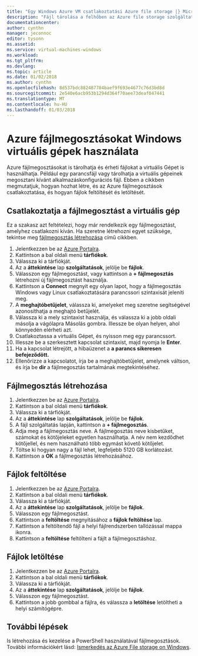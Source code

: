 ```yaml
---
title: "Egy Windows Azure VM csatlakoztatási Azure file storage |} Microsoft Docs"
description: "Fájl tárolása a felhőben az Azure file storage szolgáltatással, és a felhőalapú fájlmegosztást csatlakoztathatja egy Azure virtuális gép (VM)."
documentationcenter: 
author: cynthn
manager: jeconnoc
editor: tysonn
ms.assetid: 
ms.service: virtual-machines-windows
ms.workload: 
ms.tgt_pltfrm: 
ms.devlang: 
ms.topic: article
ms.date: 01/02/2018
ms.author: cynthn
ms.openlocfilehash: 8d537bdc882487784baef9f693e4677c76d3bd8d
ms.sourcegitcommit: 2e540e6acb953b1294d364f70aee73deaf047441
ms.translationtype: MT
ms.contentlocale: hu-HU
ms.lasthandoff: 01/03/2018
---
```

# <a name="use-azure-file-shares-with-windows-vms"></a>Azure fájlmegosztásokat Windows virtuális gépek használata 

Azure fájlmegosztásokat is tárolhatja és érheti fájlokat a virtuális Gépet is használhatja. Például egy parancsfájl vagy tárolhatja a virtuális gépeinek megosztani kívánt alkalmazáskonfigurációs fájl. Ebben a cikkben megmutatjuk, hogyan hozhat létre, és az Azure fájlmegosztások csatlakoztatása, és hogyan fájlok feltöltését és letöltését.

## <a name="connect-to-a-file-share-from-a-vm"></a>Csatlakoztatja a fájlmegosztást a virtuális gép

Ez a szakasz azt feltételezi, hogy már rendelkezik egy fájlmegosztást, amelyhez csatlakozni kíván. Ha szeretne létrehozni egyet szüksége, tekintse meg [fájlmegosztás létrehozása](#create-a-file-share) című cikkben.

1. Jelentkezzen be az [Azure Portalra](https://portal.azure.com).
2. Kattintson a bal oldali menü **tárfiókok**.
3. Válassza ki a tárfiókját.
4. Az a **áttekintése** lap **szolgáltatások**, jelölje be **fájlok**.
5. Válasszon egy fájlmegosztást, vagy kattintson a **+ fájlmegosztás** létrehozni új fájlmegosztást használja.
6. Kattintson a **Connect** megnyit egy olyan lapot, hogy a fájlmegosztás Windows vagy Linux csatlakoztatására parancssori szintaxisát jeleníti meg.
7. A **meghajtóbetűjelet**, válassza ki, amelyeket meg szeretne segítségével azonosíthatja a meghajtó betűjelét.
8. Válassza ki a mely szintaxist használja, és válassza ki a jobb oldali másolja a vágólapra Másolás gombra. Illessze be olyan helyen, ahol könnyedén elérheti azt. 
8. Csatlakoztassa a virtuális Gépet, és nyisson meg egy parancssort.
9. Illessze be a szerkesztett kapcsolat szintaxist, majd nyomja le **Enter**.
10. Ha a kapcsolat létrejött, a hibaüzenet a **a parancs sikeresen befejeződött.**
11. Ellenőrizze a kapcsolatot, írja be a meghajtóbetűjelet, amelynek váltson, és írja be **dir** a fájlmegosztás tartalmának megtekintéséhez.



## <a name="create-a-file-share"></a>Fájlmegosztás létrehozása 
1. Jelentkezzen be az [Azure Portalra](https://portal.azure.com).
2. Kattintson a bal oldali menü **tárfiókok**.
3. Válassza ki a tárfiókját.
4. Az a **áttekintése** lap **szolgáltatások**, jelölje be **fájlok**.
5. A fájl szolgáltatás lapján, kattintson a **+ fájlmegosztás**.
6. Adja meg a fájlmegosztás neve. A fájlmegosztás neve kisbetűket, számokat és kötőjeleket egyetlen használhatja. A név nem kezdődhet kötőjellel, és nem használható több egymást követő kötőjelet. 
7. Töltse ki hogyan nagy a fájl lehet, legfeljebb 5120 GB korlátozást.
8. Kattintson a **OK** a fájlmegosztás létrehozásához.
   
## <a name="upload-files"></a>Fájlok feltöltése
1. Jelentkezzen be az [Azure Portalra](https://portal.azure.com).
2. Kattintson a bal oldali menü **tárfiókok**.
3. Válassza ki a tárfiókját.
4. Az a **áttekintése** lap **szolgáltatások**, jelölje be **fájlok**.
5. Válasszon egy fájlmegosztást.
6. Kattintson a **feltöltése** megnyitásához a **fájlok feltöltése** lap.
7. Kattintson a feltöltendő fájl a helyi fájlrendszerben tallózással mappa ikonra.   
8. Kattintson a **feltöltése** feltölteni a fájlt a fájlmegosztáshoz.

## <a name="download-files"></a>Fájlok letöltése
1. Jelentkezzen be az [Azure Portalra](https://portal.azure.com).
2. Kattintson a bal oldali menü **tárfiókok**.
3. Válassza ki a tárfiókját.
4. Az a **áttekintése** lap **szolgáltatások**, jelölje be **fájlok**.
5. Válasszon egy fájlmegosztást.
6. Kattintson a jobb gombbal a fájlra, és válassza a **letöltése** letöltheti a helyi számítógépre.
   

## <a name="next-steps"></a>További lépések

Is létrehozása és kezelése a PowerShell használatával fájlmegosztások. További információkért lásd: [Ismerkedés az Azure File storage on Windows](../../storage/files/storage-dotnet-how-to-use-files.md).
